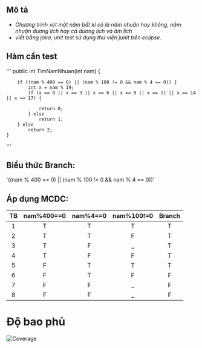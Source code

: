 


## Mô tả
- _Chương trình xét một năm bất kì có là năm nhuận hay không, năm nhuận dương lịch hay cả dương lịch và âm lịch_ 
- _viết bằng java, unit test sử dụng thư viện junit trên eclipse._

## Hàm cần test

'''
public int TimNamNhuan(int nam) {

		if ((nam % 400 == 0) || (nam % 100 != 0 && nam % 4 == 0)) {
			int x = nam % 19;
			if (x == 0 || x == 3 || x == 6 || x == 8 || x == 11 || x == 14 || x == 17) {

				return 0;
			} else
				return 1;
		} else
			return 2;
	}
'''

## Biểu thức Branch:

'((nam % 400 == 0) || (nam % 100 != 0 && nam % 4 == 0))'

## Áp dụng MCDC:

|TB | nam%400==0 | nam%4==0  | nam%100!=0 | Branch |
|:-:|:----------:|:---------:|:----------:|:------:|
| 1 |T           |T 		 |T 		  |T	   | 
| 2 |T           |T  		 |F			  |T       |
| 3 |T  		 |F			 |_ 		  |T       |
| 4 |T 			 |F			 |F			  |T       |
| 5 |F			 |T          |T 		  |T       |
| 6 |F			 |T  		 |F			  |F       |
| 7 |F			 |F			 |_ 		  |F       |
| 8 |F           |F 		 |_			  |F       |


# Độ bao phủ

![Coverage](http://i.imgur.com/7dKSbjV.png)